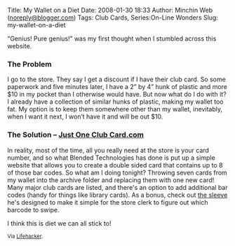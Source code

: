 Title: My Wallet on a Diet
Date: 2008-01-30 18:33
Author: Minchin Web (noreply@blogger.com)
Tags: Club Cards, Series:On-Line Wonders
Slug: my-wallet-on-a-diet

“Genius! Pure genius!” was my first thought when I stumbled across this
website.

### The Problem

I go to the store. They say I get a discount if I have their club card.
So some paperwork and five minutes later, I have a 2” by 4” hunk of
plastic and more \$10 in my pocket than I otherwise would have. But now
what do I do with it? I already have a collection of similar hunks of
plastic, making my wallet too fat. My option is to keep them somewhere
other than my wallet, inevitably, when I want it next, I won’t have it
and will be out \$10.

### The Solution – [Just One Club Card.com](http://www.justoneclubcard.com/)

In reality, most of the time, all you really need at the store is your
card number, and so what Blended Technologies has done is put up a
simple website that allows you to create a double sided card that
contains up to 8 of those bar codes. So what am I doing tonight?
Throwing seven cards from my wallet into the archive folder and
replacing them with one new card! Many major club cards are listed, and
there's an option to add additional bar codes (handy for things like
library cards). As a bonus, check out [the
sleeve](http://www.justoneclubcard.com/JOCC%20SLEEVE.pdf) he's designed
to make it simple for the store clerk to figure out which barcode to
swipe.

I think this is diet we can all stick to!

<small>Via
[Lifehacker](http://lifehacker.com/software/wallet/slim-down-your-wallet-with-just-one-club-card-240816.php).</small>

</p>

